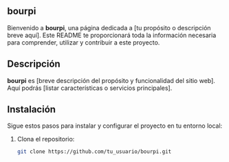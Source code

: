 ## bourpi

Bienvenido a **bourpi**, una página dedicada a [tu propósito o descripción breve aquí]. Este README te proporcionará toda la información necesaria para comprender, utilizar y contribuir a este proyecto.

## Descripción

**bourpi** es [breve descripción del propósito y funcionalidad del sitio web]. Aquí podrás [listar características o servicios principales].

## Instalación

Sigue estos pasos para instalar y configurar el proyecto en tu entorno local:

1. Clona el repositorio:

   ```bash
   git clone https://github.com/tu_usuario/bourpi.git
